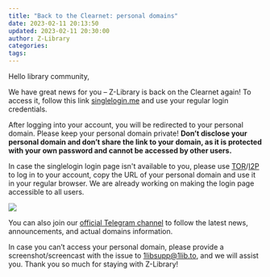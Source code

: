 ```yaml
---
title: "Back to the Clearnet: personal domains"
date: 2023-02-11 20:13:50
updated: 2023-02-11 20:30:00
author: Z-Library
categories:
tags:
---
```


Hello library community,

We have great news for you – Z-Library is back on the Clearnet again! To access it, follow this link [singlelogin.me](https://singlelogin.me) and use your regular login credentials.

After logging into your account, you will be redirected to your personal domain. Please keep your personal domain private! **Don’t disclose your personal domain and don’t share the link to your domain, as it is protected with your own password and cannot be accessed by other users.**

In case the singlelogin login page isn't available to you, please use [TOR](http://loginzlib2vrak5zzpcocc3ouizykn6k5qecgj2tzlnab5wcbqhembyd.onion)/[I2P](http://zlib24th6ptyb4ibzn3tj2cndqafs6rhm4ed4gruxztaaco35lka.b32.i2p) to log in to your account, copy the URL of your personal domain and use it in your regular browser. We are already working on making the login page accessible to all users.

![](/img/Z-lib-blog-38-1.png)

You can also join our [official Telegram channel](http://t.me/zlibrary_official) to follow the latest news, announcements, and actual domains information.

In case you can’t access your personal domain, please provide a screenshot/screencast with the issue to [1libsupp@1lib.to](mailto:1libsupp@1lib.to), and we will assist you. Thank you so much for staying with Z-Library!